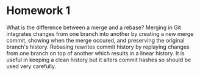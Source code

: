 # Homework 1

What is the difference between a merge and a rebase?
Merging in Git integrates changes from one branch into another by creating a new merge commit, showing when the merge occured, and preserving the original branch's history. Rebasing rewrites commit history by replaying changes from one branch on top of another which results in a linear history. It is useful in keeping a clean history but it alters commit hashes so should be used very carefully. 


